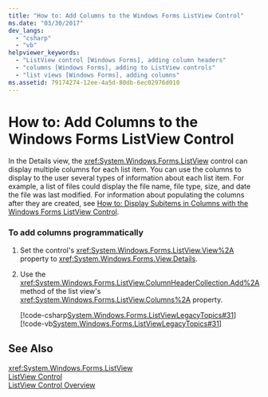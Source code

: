 ```yaml
---
title: "How to: Add Columns to the Windows Forms ListView Control"
ms.date: "03/30/2017"
dev_langs: 
  - "csharp"
  - "vb"
helpviewer_keywords: 
  - "ListView control [Windows Forms], adding column headers"
  - "columns [Windows Forms], adding to ListView controls"
  - "list views [Windows Forms], adding columns"
ms.assetid: 79174274-12ee-4a5d-80db-6ec02976d010
---
```

# How to: Add Columns to the Windows Forms ListView Control
In the Details view, the <xref:System.Windows.Forms.ListView> control can display multiple columns for each list item. You can use the columns to display to the user several types of information about each list item. For example, a list of files could display the file name, file type, size, and date the file was last modified. For information about populating the columns after they are created, see [How to: Display Subitems in Columns with the Windows Forms ListView Control](../../../../docs/framework/winforms/controls/how-to-display-subitems-in-columns-with-the-windows-forms-listview-control.md).  
  
### To add columns programmatically  
  
1.  Set the control's <xref:System.Windows.Forms.ListView.View%2A> property to <xref:System.Windows.Forms.View.Details>.  
  
2.  Use the <xref:System.Windows.Forms.ListView.ColumnHeaderCollection.Add%2A> method of the list view's <xref:System.Windows.Forms.ListView.Columns%2A> property.  
  
     [!code-csharp[System.Windows.Forms.ListViewLegacyTopics#31](../../../../samples/snippets/csharp/VS_Snippets_Winforms/System.Windows.Forms.ListViewLegacyTopics/CS/Class1.cs#31)]
     [!code-vb[System.Windows.Forms.ListViewLegacyTopics#31](../../../../samples/snippets/visualbasic/VS_Snippets_Winforms/System.Windows.Forms.ListViewLegacyTopics/VB/Class1.vb#31)]  
  
## See Also  
 <xref:System.Windows.Forms.ListView>  
 [ListView Control](../../../../docs/framework/winforms/controls/listview-control-windows-forms.md)  
 [ListView Control Overview](../../../../docs/framework/winforms/controls/listview-control-overview-windows-forms.md)
